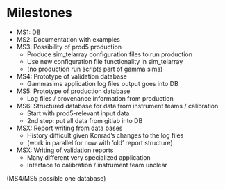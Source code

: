# Milestones

- MS1: DB
- MS2: Documentation with examples
- MS3: Possibility of prod5 production
	- Produce sim_telarray configuration files to run production
    - Use new configuration file functionality in sim_telarray
    - (no production run scripts part of gamma sims)
- MS4: Prototype of validation database 
    - Gammasims application log files output goes into DB
- MS5: Prototype of production database
    - Log files / provenance information from production
- MS6: Structured database for data from instrument teams / calibration
    - Start with prod5-relevant input data
    - 2nd step: put all data from gitlab into DB
- MSX: Report writing from data bases
    - History difficult given Konrad’s changes to the log files
    - (work in parallel for now with ‘old’ report structure)
- MSX: Writing of validation reports 
    - Many different very specialized application
    - Interface to calibration / instrument team unclear

(MS4/MS5 possible one database)

